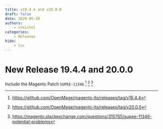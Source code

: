 ```yaml
---
title: v19.4.4 and v20.0.0
draft: false
date: 2020-06-28
authors:
    - sreichel
categories:
    - Releases
hide:
    - toc
---
```


# New Release 19.4.4 and 20.0.0

Include the Magento Patch `SUPEE-11346` [^1] [^2] [^3]

<!-- more -->

[^1]: https://github.com/OpenMage/magento-lts/releases/tag/v19.4.4
[^2]: https://github.com/OpenMage/magento-lts/releases/tag/v20.0.0
[^3]: https://magento.stackexchange.com/questions/315765/supee-11346-potential-problems
